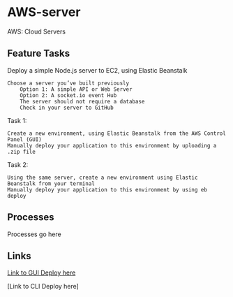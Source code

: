 # AWS-server

AWS: Cloud Servers

## Feature Tasks

Deploy a simple Node.js server to EC2, using Elastic Beanstalk

    Choose a server you’ve built previously
        Option 1: A simple API or Web Server
        Option 2: A socket.io event Hub
        The server should not require a database
        Check in your server to GitHub

Task 1:

    Create a new environment, using Elastic Beanstalk from the AWS Control Panel (GUI)
    Manually deploy your application to this environment by uploading a .zip file

Task 2:

    Using the same server, create a new environment using Elastic Beanstalk from your terminal
    Manually deploy your application to this environment by using eb deploy

## Processes

Processes go here

## Links

[Link to GUI Deploy here](http://timserver-env.eba-vcf4ynfp.us-west-2.elasticbeanstalk.com/)

[Link to CLI Deploy here]